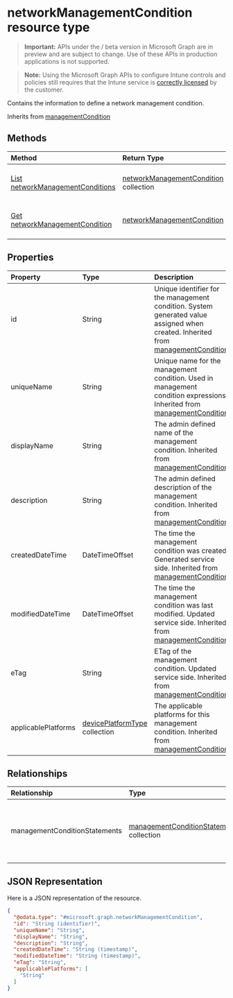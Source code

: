 ﻿# networkManagementCondition resource type

> **Important:** APIs under the / beta version in Microsoft Graph are in preview and are subject to change. Use of these APIs in production applications is not supported.

> **Note:** Using the Microsoft Graph APIs to configure Intune controls and policies still requires that the Intune service is [correctly licensed](https://go.microsoft.com/fwlink/?linkid=839381) by the customer.

Contains the information to define a network management condition.

Inherits from [managementCondition](../resources/intune_fencing_managementcondition.md)

## Methods
|Method|Return Type|Description|
|:---|:---|:---|
|[List networkManagementConditions](../api/intune_fencing_networkmanagementcondition_list.md)|[networkManagementCondition](../resources/intune_fencing_networkmanagementcondition.md) collection|List properties and relationships of the [networkManagementCondition](../resources/intune_fencing_networkmanagementcondition.md) objects.|
|[Get networkManagementCondition](../api/intune_fencing_networkmanagementcondition_get.md)|[networkManagementCondition](../resources/intune_fencing_networkmanagementcondition.md)|Read properties and relationships of the [networkManagementCondition](../resources/intune_fencing_networkmanagementcondition.md) object.|

## Properties
|Property|Type|Description|
|:---|:---|:---|
|id|String|Unique identifier for the management condition. System generated value assigned when created. Inherited from [managementCondition](../resources/intune_fencing_managementcondition.md)|
|uniqueName|String|Unique name for the management condition. Used in management condition expressions. Inherited from [managementCondition](../resources/intune_fencing_managementcondition.md)|
|displayName|String|The admin defined name of the management condition. Inherited from [managementCondition](../resources/intune_fencing_managementcondition.md)|
|description|String|The admin defined description of the management condition. Inherited from [managementCondition](../resources/intune_fencing_managementcondition.md)|
|createdDateTime|DateTimeOffset|The time the management condition was created. Generated service side. Inherited from [managementCondition](../resources/intune_fencing_managementcondition.md)|
|modifiedDateTime|DateTimeOffset|The time the management condition was last modified. Updated service side. Inherited from [managementCondition](../resources/intune_fencing_managementcondition.md)|
|eTag|String|ETag of the management condition. Updated service side. Inherited from [managementCondition](../resources/intune_fencing_managementcondition.md)|
|applicablePlatforms|[devicePlatformType](../resources/intune_shared_deviceplatformtype.md) collection|The applicable platforms for this management condition. Inherited from [managementCondition](../resources/intune_fencing_managementcondition.md)|

## Relationships
|Relationship|Type|Description|
|:---|:---|:---|
|managementConditionStatements|[managementConditionStatement](../resources/intune_fencing_managementconditionstatement.md) collection|The management condition statements associated to the management condition. Inherited from [managementCondition](../resources/intune_fencing_managementcondition.md)|

## JSON Representation
Here is a JSON representation of the resource.
<!-- {
  "blockType": "resource",
  "keyProperty": "id",
  "@odata.type": "microsoft.graph.networkManagementCondition"
}
-->
``` json
{
  "@odata.type": "#microsoft.graph.networkManagementCondition",
  "id": "String (identifier)",
  "uniqueName": "String",
  "displayName": "String",
  "description": "String",
  "createdDateTime": "String (timestamp)",
  "modifiedDateTime": "String (timestamp)",
  "eTag": "String",
  "applicablePlatforms": [
    "String"
  ]
}
```



